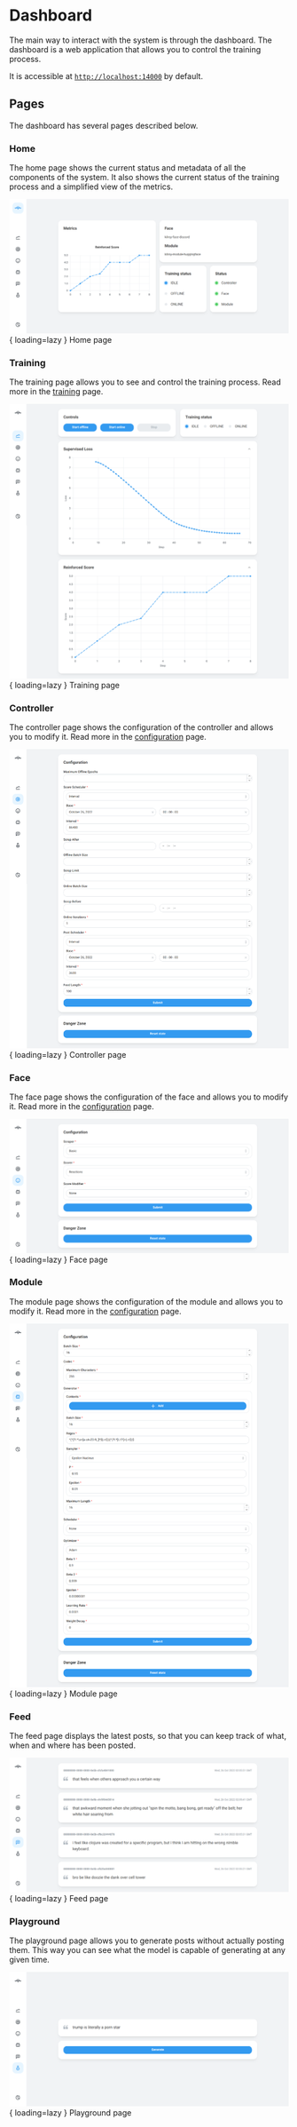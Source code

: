 # Dashboard

The main way to interact with the system is through the dashboard.
The dashboard is a web application
that allows you to control the training process.

It is accessible at
[`http://localhost:14000`](http://localhost:14000) by default.

## Pages

The dashboard has several pages described below.

### Home

The home page shows the current status and metadata
of all the components of the system.
It also shows the current status of the training process
and a simplified view of the metrics.

![Home page](assets/pages/home.png){ loading=lazy } Home page

### Training

The training page allows you to see and control the training process.
Read more in the [training](usage/training.md) page.

![Training page](assets/pages/training.png){ loading=lazy } Training page

### Controller

The controller page shows the configuration of the controller
and allows you to modify it.
Read more in the [configuration](usage/configuration.md) page.

![Controller page](assets/pages/controller.png){ loading=lazy } Controller page

### Face

The face page shows the configuration of the face
and allows you to modify it.
Read more in the [configuration](usage/configuration.md) page.

![Face page](assets/pages/face.png){ loading=lazy } Face page

### Module

The module page shows the configuration of the module
and allows you to modify it.
Read more in the [configuration](usage/configuration.md) page.

![Module page](assets/pages/module.png){ loading=lazy } Module page

### Feed

The feed page displays the latest posts,
so that you can keep track of what, when and where has been posted.

![Feed page](assets/pages/feed.png){ loading=lazy } Feed page

### Playground

The playground page allows you to generate posts without actually posting them.
This way you can see what the model is capable of generating at any given time.

![Playground page](assets/pages/playground.png){ loading=lazy } Playground page
